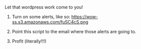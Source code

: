Let that wordpress work come to you!

1) Turn on some alerts, like so: https://wow-ss.s3.amazonaws.com/fuSC4cS.png

2) Point this script to the email where those alerts are going to.

3) Profit (literally!!!)

